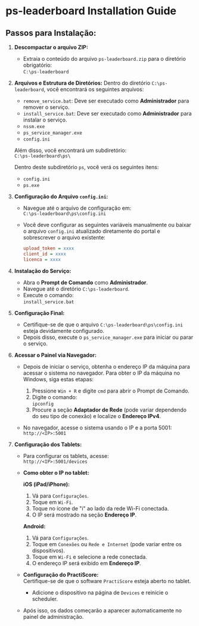 # ps-leaderboard Installation Guide

## Passos para Instalação:

1. **Descompactar o arquivo ZIP:**
   - Extraia o conteúdo do arquivo `ps-leaderboard.zip` para o diretório obrigatório:  
     `C:\ps-leaderboard`

2. **Arquivos e Estrutura de Diretórios:**
   Dentro do diretório `C:\ps-leaderboard`, você encontrará os seguintes arquivos:
   
   - `remove_service.bat`: Deve ser executado como **Administrador** para remover o serviço.
   - `install_service.bat`: Deve ser executado como **Administrador** para instalar o serviço.
   - `nssm.exe`
   - `ps_service_manager.exe`
   - `config.ini`

   Além disso, você encontrará um subdiretório:  
   `C:\ps-leaderboard\ps\`

   Dentro deste subdiretório `ps`, você verá os seguintes itens:
   
   - `config.ini`
   - `ps.exe`

3. **Configuração do Arquivo `config.ini`:**
   - Navegue até o arquivo de configuração em:  
     `C:\ps-leaderboard\ps\config.ini`
   
   - Você deve configurar as seguintes variáveis manualmente ou baixar o arquivo `config.ini` atualizado diretamente do portal e sobrescrever o arquivo existente:
   
     ```ini
     upload_token = xxxx
     client_id = xxxx
     licenca = xxxx
     ```

4. **Instalação do Serviço:**
   - Abra o **Prompt de Comando** como **Administrador**.
   - Navegue até o diretório `C:\ps-leaderboard`.
   - Execute o comando:  
     `install_service.bat`
   
5. **Configuração Final:**
   - Certifique-se de que o arquivo `C:\ps-leaderboard\ps\config.ini` esteja devidamente configurado.
   - Depois disso, execute o `ps_service_manager.exe` para iniciar ou parar o serviço.

6. **Acessar o Painel via Navegador:**
   - Depois de iniciar o serviço, obtenha o endereço IP da máquina para acessar o sistema no navegador. Para obter o IP da máquina no Windows, siga estas etapas:
   
     1. Pressione `Win + R` e digite `cmd` para abrir o Prompt de Comando.
     2. Digite o comando:  
        `ipconfig`
     3. Procure a seção **Adaptador de Rede** (pode variar dependendo do seu tipo de conexão) e localize o **Endereço IPv4**.

   - No navegador, acesse o sistema usando o IP e a porta 5001:  
     `http://<IP>:5001`
   
7. **Configuração dos Tablets:**
   - Para configurar os tablets, acesse:  
     `http://<IP>:5001/devices`
   
   - **Como obter o IP no tablet:**
     
     **iOS (iPad/iPhone):**
     1. Vá para `Configurações`.
     2. Toque em `Wi-Fi`.
     3. Toque no ícone de "i" ao lado da rede Wi-Fi conectada.
     4. O IP será mostrado na seção **Endereço IP**.
   
     **Android:**
     1. Vá para `Configurações`.
     2. Toque em `Conexões` ou `Rede e Internet` (pode variar entre os dispositivos).
     3. Toque em `Wi-Fi` e selecione a rede conectada.
     4. O endereço IP será exibido em **Endereço IP**.

   - **Configuração do PractiScore:**  
     Certifique-se de que o software `PractiScore` esteja aberto no tablet.
     - Adicione o dispositivo na página de `Devices` e reinicie o scheduler.
   
   - Após isso, os dados começarão a aparecer automaticamente no painel de administração.
